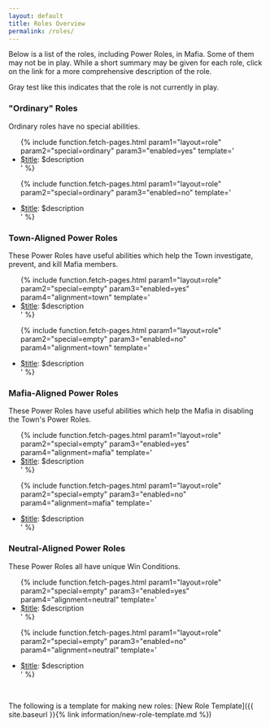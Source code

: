 ```yaml
---
layout: default
title: Roles Overview
permalink: /roles/
---
```


Below is a list of the roles, including Power Roles, in Mafia. Some of them may not be in play. While a short summary may be given for each role, click on the link for a more comprehensive description of the role.

<span class="disabled">Gray test like this indicates that the role is not currently in play.</span>


### "Ordinary" Roles
Ordinary roles have no special abilities.

<ul>
{% include function.fetch-pages.html param1="layout=role"
                                     param2="special=ordinary"
                                     param3="enabled=yes"
                                     template='<li><a href="$url">$title</a>: $description</li>' %}

{% include function.fetch-pages.html param1="layout=role"
                                     param2="special=ordinary"
                                     param3="enabled=no"
                                     template='<li class="disabled"><a href="$url">$title</a>: $description</li>' %}
</ul>



### Town-Aligned Power Roles
These Power Roles have useful abilities which help the Town investigate, prevent, and kill Mafia members.

<ul>
{% include function.fetch-pages.html param1="layout=role"
                                     param2="special=empty"
                                     param3="enabled=yes"
                                     param4="alignment=town"
                                     template='<li><a href="$url">$title</a>: $description</li>' %}

{% include function.fetch-pages.html param1="layout=role"
                                     param2="special=empty"
                                     param3="enabled=no"
                                     param4="alignment=town"
                                     template='<li class="disabled"><a href="$url">$title</a>: $description</li>' %}
</ul>





### Mafia-Aligned Power Roles
These Power Roles have useful abilities which help the Mafia in disabling the Town's Power Roles.

<ul>
{% include function.fetch-pages.html param1="layout=role"
                                     param2="special=empty"
                                     param3="enabled=yes"
                                     param4="alignment=mafia"
                                     template='<li><a href="$url">$title</a>: $description</li>' %}

{% include function.fetch-pages.html param1="layout=role"
                                     param2="special=empty"
                                     param3="enabled=no"
                                     param4="alignment=mafia"
                                     template='<li class="disabled"><a href="$url">$title</a>: $description</li>' %}
</ul>



### Neutral-Aligned Power Roles
These Power Roles all have unique Win Conditions.

<ul>
{% include function.fetch-pages.html param1="layout=role"
                                     param2="special=empty"
                                     param3="enabled=yes"
                                     param4="alignment=neutral"
                                     template='<li><a href="$url">$title</a>: $description</li>' %}

{% include function.fetch-pages.html param1="layout=role"
                                     param2="special=empty"
                                     param3="enabled=no"
                                     param4="alignment=neutral"
                                     template='<li class="disabled"><a href="$url">$title</a>: $description</li>' %}
</ul>

<br>

The following is a template for making new roles: [New Role Template]({{ site.baseurl }}{% link information/new-role-template.md %})

